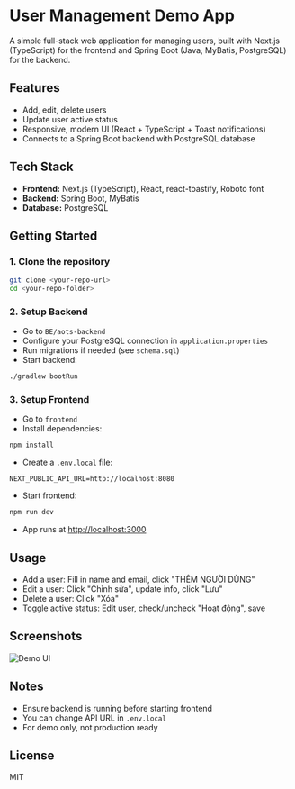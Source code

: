 # User Management Demo App

A simple full-stack web application for managing users, built with Next.js (TypeScript) for the frontend and Spring Boot (Java, MyBatis, PostgreSQL) for the backend.

## Features
- Add, edit, delete users
- Update user active status
- Responsive, modern UI (React + TypeScript + Toast notifications)
- Connects to a Spring Boot backend with PostgreSQL database

## Tech Stack
- **Frontend:** Next.js (TypeScript), React, react-toastify, Roboto font
- **Backend:** Spring Boot, MyBatis
- **Database:** PostgreSQL

## Getting Started

### 1. Clone the repository
```bash
git clone <your-repo-url>
cd <your-repo-folder>
```

### 2. Setup Backend
- Go to `BE/aots-backend`
- Configure your PostgreSQL connection in `application.properties`
- Run migrations if needed (see `schema.sql`)
- Start backend:
```bash
./gradlew bootRun
```

### 3. Setup Frontend
- Go to `frontend`
- Install dependencies:
```bash
npm install
```
- Create a `.env.local` file:
```
NEXT_PUBLIC_API_URL=http://localhost:8080
```
- Start frontend:
```bash
npm run dev
```
- App runs at [http://localhost:3000](http://localhost:3000)

## Usage
- Add a user: Fill in name and email, click "THÊM NGƯỜI DÙNG"
- Edit a user: Click "Chỉnh sửa", update info, click "Lưu"
- Delete a user: Click "Xóa"
- Toggle active status: Edit user, check/uncheck "Hoạt động", save

## Screenshots
![Demo UI]([https://postimg.cc/yWcRqVzZ](https://i.postimg.cc/J7d5kn6P/Screenshot-2025-08-20-174153.png))

## Notes
- Ensure backend is running before starting frontend
- You can change API URL in `.env.local`
- For demo only, not production ready

## License
MIT
